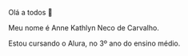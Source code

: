 Olá a todos 👋

Meu nome é Anne Kathlyn Neco de Carvalho.

Estou cursando o Alura, no 3º ano do ensino médio.
